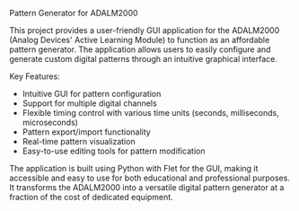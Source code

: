 Pattern Generator for ADALM2000

This project provides a user-friendly GUI application for the ADALM2000 (Analog Devices' Active Learning Module) to function as an affordable pattern generator. The application allows users to easily configure and generate custom digital patterns through an intuitive graphical interface.

Key Features:
- Intuitive GUI for pattern configuration
- Support for multiple digital channels
- Flexible timing control with various time units (seconds, milliseconds, microseconds)
- Pattern export/import functionality
- Real-time pattern visualization
- Easy-to-use editing tools for pattern modification

The application is built using Python with Flet for the GUI, making it accessible and easy to use for both educational and professional purposes. It transforms the ADALM2000 into a versatile digital pattern generator at a fraction of the cost of dedicated equipment.